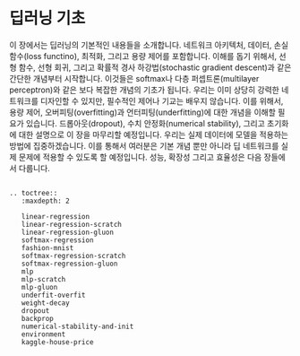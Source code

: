 # 딥러닝 기초

이 장에서는 딥러닝의 기본적인 내용들을 소개합니다. 네트워크 아키텍처, 데이터, 손실 함수(loss functino), 최적화, 그리고 용량 제어를 포함합니다. 이해를 돕기 위해서, 선형 함수, 선형 회귀, 그리고 확률적 경사 하강법(stochastic gradient descent)과 같은 간단한 개념부터 시작합니다. 이것들은 softmax나 다층 퍼셉트론(multilayer perceptron)와 같은 보다 복잡한 개념의 기초가 됩니다. 우리는 이미 상당히 강력한 네트워크를 디자인할 수 있지만, 필수적인 제어나 기교는 배우지 않습니다. 이를 위해서, 용량 제어, 오버피팅(overfitting)과 언터피팅(underfitting)에 대한 개념을 이해할 필요가 있습니다. 드롭아웃(dropout), 수치 안정화(numerical stability), 그리고 초기화에 대한 설명으로 이 장을 마무리할 예정입니다. 우리는 실제 데이터에 모델을 적용하는 방법에 집중하겠습니다. 이를 통해서 여러분은 기본 개념 뿐만 아니라 딥 네트워크를 실제 문제에 적용할 수 있도록 할 예정입니다. 성능, 확장성 그리고 효율성은 다음 장들에서 다룹니다.

```eval_rst

.. toctree::
   :maxdepth: 2

   linear-regression
   linear-regression-scratch
   linear-regression-gluon
   softmax-regression
   fashion-mnist
   softmax-regression-scratch
   softmax-regression-gluon
   mlp
   mlp-scratch
   mlp-gluon
   underfit-overfit
   weight-decay
   dropout
   backprop
   numerical-stability-and-init
   environment
   kaggle-house-price
```
